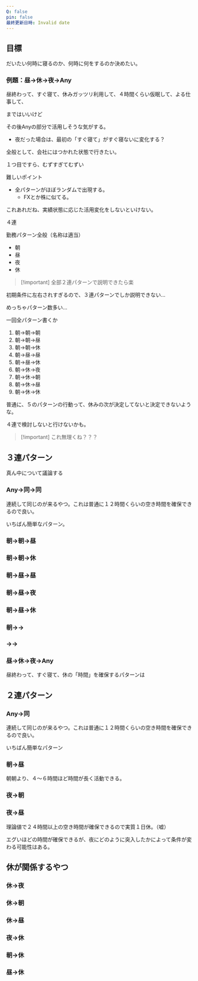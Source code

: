 ```yaml
---
Q: false
pin: false
最終更新日時: Invalid date
---
```

## 目標

だいたい何時に寝るのか、何時に何をするのか決めたい。

  

### 例題：昼→休→夜→Any

昼終わって、すぐ寝て、休みガッツリ利用して、４時間くらい仮眠して、よる仕事して、

まではいいけど

その後Anyの部分で活用しそうな気がする。

- 夜だった場合は、最初の「すぐ寝て」がすぐ寝ないに変化する？

全般として、会社にはつかれた状態で行きたい。

  

１つ目ですら、むずすぎてむずい

  

難しいポイント

- 全パターンがほぼランダムで出現する。
    - FXとか株に似てる。

  

これあれだね、実績状態に応じた活用変化をしないといけない。

  

４連

  

  

  

  

  

勤務パターン全般（名称は適当）

- 朝
- 昼
- 夜
- 休

  

> [!important] 全部２連パターンで説明できたら楽

  

初期条件に左右されすぎるので、３連パターンでしか説明できない…

めっちゃパターン数多い…

  

一回全パターン書くか

1. 朝→朝→朝
2. 朝→朝→昼
3. 朝→朝→休
4. 朝→昼→昼
5. 朝→昼→休
6. 朝→休→夜
7. 朝→休→朝
8. 朝→休→昼
9. 朝→休→休

  

普通に、５のパターンの行動って、休みの次が決定してないと決定できないような。

４連で検討しないと行けないかも。

  

> [!important] これ無理くね？？？

  

  

  

  

## ３連パターン

真ん中について議論する

### Any→同→同

連続して同じのが来るやつ。これは普通に１２時間くらいの空き時間を確保できるので良い。

いちばん簡単なパターン。

  

  

  

  

### 朝→朝→昼

### 朝→朝→休

### 朝→昼→昼

### 朝→昼→夜

### 朝→昼→休

### 朝→→

### →→

  

  

  

### 昼→休→夜→Any

昼終わって、すぐ寝て、休の「時間」を確保するパターンは

  

  

  

## ２連パターン

### Any→同

連続して同じのが来るやつ。これは普通に１２時間くらいの空き時間を確保できるので良い。

いちばん簡単なパターン

### 朝→昼

朝朝より、４～６時間ほど時間が長く活動できる。

  

  

  

### 夜→朝

  

  

### 夜→昼

理論値で２４時間以上の空き時間が確保できるので実質１日休。（嘘）

エグいほどの時間が確保できるが、夜にどのように突入したかによって条件が変わる可能性はある。

  

  

  

## 休が関係するやつ

  

### 休→夜

### 休→朝

### 休→昼

### 夜→休

### 朝→休

### 昼→休